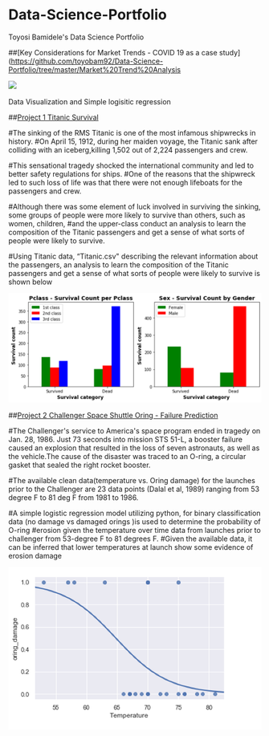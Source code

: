 # Data-Science-Portfolio
Toyosi Bamidele's Data Science Portfolio

##[Key Considerations for Market Trends - COVID 19 as a case study](https://github.com/toyobam92/Data-Science-Portfolio/tree/master/Market%20Trend%20Analysis

<div class='tableauPlaceholder' id='viz1608418011266' style='position: relative'><noscript><a href='#'><img alt=' ' src='https:&#47;&#47;public.tableau.com&#47;static&#47;images&#47;Ma&#47;MarketTrendsduringaPandemic&#47;MarketTrrendsDashboard&#47;1_rss.png' style='border: none' /></a></noscript><object class='tableauViz'  style='display:none;'><param name='host_url' value='https%3A%2F%2Fpublic.tableau.com%2F' /> <param name='embed_code_version' value='3' /> <param name='path' value='views&#47;MarketTrendsduringaPandemic&#47;MarketTrrendsDashboard?:language=en&amp;:embed=y&amp;:display_count=y' /> <param name='toolbar' value='yes' /><param name='static_image' value='https:&#47;&#47;public.tableau.com&#47;static&#47;images&#47;Ma&#47;MarketTrendsduringaPandemic&#47;MarketTrrendsDashboard&#47;1.png' /> <param name='animate_transition' value='yes' /><param name='display_static_image' value='yes' /><param name='display_spinner' value='yes' /><param name='display_overlay' value='yes' /><param name='display_count' value='yes' /><param name='language' value='en' /></object></div>                <script type='text/javascript'>                    var divElement = document.getElementById('viz1608418011266');                    var vizElement = divElement.getElementsByTagName('object')[0];                    if ( divElement.offsetWidth > 800 ) { vizElement.style.minWidth='1500px';vizElement.style.maxWidth='2000px';vizElement.style.width='100%';vizElement.style.height='1527px';} else if ( divElement.offsetWidth > 500 ) { vizElement.style.minWidth='1500px';vizElement.style.maxWidth='2000px';vizElement.style.width='100%';vizElement.style.height='1527px';} else { vizElement.style.width='100%';vizElement.style.height='2227px';}                     var scriptElement = document.createElement('script');                    scriptElement.src = 'https://public.tableau.com/javascripts/api/viz_v1.js';                    vizElement.parentNode.insertBefore(scriptElement, vizElement);                </script>


Data Visualization and Simple logisitic regression

##[Project 1 Titanic Survival](https://github.com/toyosibamidele/Data-Science-Portfolio)

#The sinking of the RMS Titanic is one of the most infamous shipwrecks in history. 
#On April 15, 1912, during her maiden voyage, the Titanic sank after colliding with an iceberg,killing 1,502 out of 2,224 passengers and crew.

#This sensational tragedy shocked the international community and led to better safety regulations for ships. 
#One of the reasons that the shipwreck led to such loss of life was that there were not enough lifeboats for the passengers and crew. 

#Although there was some element of luck involved in surviving the sinking, some groups of people were more likely to survive than others, such as women, children, #and the upper-class conduct an analysis to learn the composition of the Titanic passengers and get a sense of what sorts of people were likely to survive.

#Using Titanic data, “Titanic.csv" describing the relevant information about the passengers, an analysis to learn the composition of the Titanic passengers and get a sense of what sorts of people were likely to survive is shown below

![](Images/Titanic%20Survival%20Data%20Visualization.png)

##[Project 2 Challenger Space Shuttle Oring - Failure Prediction](https://github.com/toyosibamidele/Data-Science-Portfolio)

#The Challenger's service to America's space program ended in tragedy on Jan. 28, 1986. Just 73 seconds into mission STS 51-L, a booster failure caused an explosion that resulted in the loss of seven astronauts, as well as the vehicle.The cause of the disaster was traced to an O-ring, a circular gasket that sealed the right rocket booster. 

#The available clean data(temperature vs. Oring damage) for the launches prior to the Challenger are 23 data points (Dalal et al, 1989) ranging from 53 degree F to 81 deg F from 1981 to 1986.

#A simple logistic regression model utilizing python, for binary classification data (no damage vs damaged orings )is used to determine the probability of O-ring #erosion given the temperature over time data from launches prior to challenger from 53-degree F to 81 degrees F.
#Given the available data, it can be inferred that lower temperatures at launch show some evidence of erosion damage

![](Images/challenger%20space%20shuttle%20oring%20damage.png)








